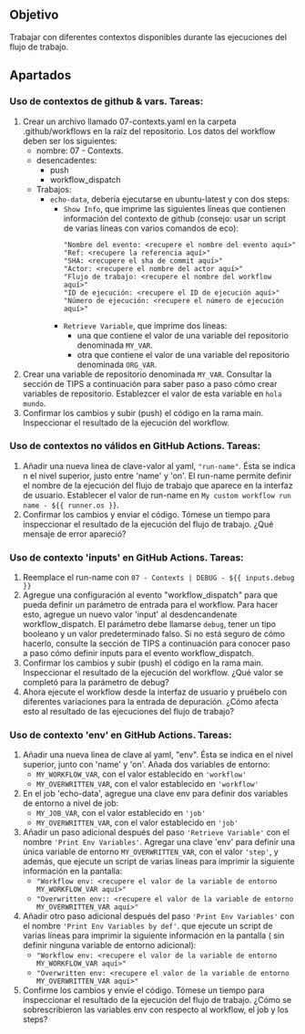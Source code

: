 ## Objetivo
Trabajar con diferentes contextos disponibles durante las ejecuciones del flujo de trabajo.
## Apartados
### Uso de contextos de github & vars. Tareas:
1. Crear un archivo llamado 07-contexts.yaml en la carpeta .github/workflows en la raíz del repositorio. Los datos del workflow deben ser los siguientes:
   - nombre: 07 - Contexts. 
   - desencadentes:
      - push
      - workflow_dispatch
   - Trabajos:
     - `echo-data`, debería ejecutarse en ubuntu-latest y con dos steps:
       - `Show Info`, que imprime las siguientes líneas que contienen información del contexto de github (consejo: usar un script de varias líneas con varios comandos de eco):
          ```shell
          "Nombre del evento: <recupere el nombre del evento aquí>"
          "Ref: <recupere la referencia aquí>"
          "SHA: <recupere el sha de commit aquí>"
          "Actor: <recupere el nombre del actor aquí>"
          "Flujo de trabajo: <recupere el nombre del workflow aquí>"
          "ID de ejecución: <recupere el ID de ejecución aquí>"
          "Número de ejecución: <recupere el número de ejecución aquí>"
          ```
       - `Retrieve Variable`, que imprime dos lineas:
           - una que contiene el valor de una variable del repositorio denominada `MY_VAR`.
           - otra que contiene el valor de una variable del repositorio denominada `ORG_VAR`.
2. Crear una variable de repositorio denominada `MY_VAR`. Consultar la sección de TIPS a continuación para saber paso a paso cómo crear variables de repositorio. Establezcer el valor de esta variable en `hola mundo`.
3. Confirmar los cambios y subir (push) el código en la rama main. Inspeccionar el resultado de la ejecución del workflow. 
### Uso de contextos no válidos en GitHub Actions. Tareas:
1. Añadir una nueva linea de clave-valor al yaml, `"run-name"`. Ésta se indica n el nivel superior, justo entre 'name' y 'on'. El run-name permite definir el nombre de la ejecución del flujo de trabajo que aparece en la interfaz de usuario. Establecer el valor de run-name en `My custom workflow run name - ${{ runner.os }}`. 
2. Confirmar los cambios y enviar el código. Tómese un tiempo para inspeccionar el resultado de la ejecución del flujo de trabajo. ¿Qué mensaje de error apareció?
### Uso de contexto 'inputs' en GitHub Actions. Tareas:
1. Reemplace el run-name con `07 - Contexts | DEBUG - ${{ inputs.debug }}`
2. Agregue una configuración al evento "workflow_dispatch" para que pueda definir un parámetro de entrada para el workflow. Para hacer esto, agregue un nuevo valor 'input' al desdencandenate workflow_dispatch. El parámetro debe llamarse `debug`, tener un tipo booleano y un valor predeterminado falso. Si no está seguro de cómo hacerlo, consulte la sección de TIPS a continuación para conocer paso a paso cómo definir inputs para el evento workflow_dispatch.
3. Confirmar los cambios y subir (push) el código en la rama main. Inspeccionar el resultado de la ejecución del workflow. ¿Qué valor se completó para la parámetro de debug?
4. Ahora ejecute el workflow desde la interfaz de usuario y pruébelo con diferentes variaciones para la entrada de depuración. ¿Cómo afecta esto al resultado de las ejecuciones del flujo de trabajo?
### Uso de contexto 'env' en GitHub Actions. Tareas:
1. Añadir una nueva linea de clave al yaml, "env". Ésta se indica en el nivel superior, junto con 'name' y 'on'. Añada dos variables de entorno:
   - `MY_WORKFLOW_VAR`, con el valor establecido en `'workflow'`
   - `MY_OVERWRITTEN_VAR`, con el valor establecido en `'workflow'`
2. En el job 'echo-data', agregue una clave env para definir dos variables de entorno a nivel de job:
   - `MY_JOB_VAR`, con el valor establecido en `'job'`
   - `MY_OVERWRITTEN_VAR`, con el valor establecido en `'job'`
3. Añadir un paso adicional después del paso `'Retrieve Variable'` con el nombre `'Print Env Variables'`. Agregar una clave 'env' para definir una única variable de entorno `MY_OVERWRITTEN_VAR`, con el valor `'step'`, y además, que ejecute un script de varias líneas para imprimir la siguiente información en la pantalla:
   - `"Workflow env: <recupere el valor de la variable de entorno MY_WORKFLOW_VAR aquí>"`
   - `"Overwritten env:: <recupere el valor de la variable de entorno MY_OVERWRITTEN_VAR aquí>"`
4. Añadir otro paso adicional después del paso `'Print Env Variables'` con el nombre `'Print Env Variables by def'`. que ejecute un script de varias líneas para imprimir la siguiente información en la pantalla ( sin definir ninguna variable de entorno adicional):
    - `"Workflow env: <recupere el valor de la variable de entorno MY_WORKFLOW_VAR aquí>"`
    - `"Overwritten env: <recupere el valor de la variable de entorno MY_OVERWRITTEN_VAR aquí>"`
5. Confirme los cambios y envíe el código. Tómese un tiempo para inspeccionar el resultado de la ejecución del flujo de trabajo. ¿Cómo se sobrescribieron las variables env con respecto al workflow, el job y los steps?

